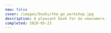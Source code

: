 ```yaml
---
new: false
cover: /images/books/the_go_workshop.jpg
description: A pleasant book for Go newcomers.
completed: 2020-05-23
---
```

